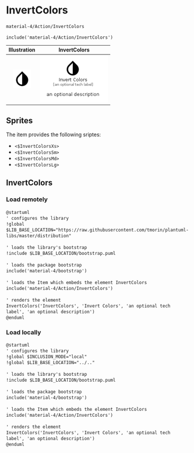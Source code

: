 # InvertColors


```text
material-4/Action/InvertColors
```

```text
include('material-4/Action/InvertColors')
```



| Illustration | InvertColors |
| :---: | :---: |
| ![illustration for Illustration](../../material-4/Action/InvertColors.png) | ![illustration for InvertColors](../../material-4/Action/InvertColors.Local.png) |



## Sprites
The item provides the following sriptes:

- `<$InvertColorsXs>`
- `<$InvertColorsSm>`
- `<$InvertColorsMd>`
- `<$InvertColorsLg>`





## InvertColors

### Load remotely
```plantuml
@startuml
' configures the library
!global $LIB_BASE_LOCATION="https://raw.githubusercontent.com/tmorin/plantuml-libs/master/distribution"

' loads the library's bootstrap
!include $LIB_BASE_LOCATION/bootstrap.puml

' loads the package bootstrap
include('material-4/bootstrap')

' loads the Item which embeds the element InvertColors
include('material-4/Action/InvertColors')

' renders the element
InvertColors('InvertColors', 'Invert Colors', 'an optional tech label', 'an optional description')
@enduml
```

### Load locally
```plantuml
@startuml
' configures the library
!global $INCLUSION_MODE="local"
!global $LIB_BASE_LOCATION="../.."

' loads the library's bootstrap
!include $LIB_BASE_LOCATION/bootstrap.puml

' loads the package bootstrap
include('material-4/bootstrap')

' loads the Item which embeds the element InvertColors
include('material-4/Action/InvertColors')

' renders the element
InvertColors('InvertColors', 'Invert Colors', 'an optional tech label', 'an optional description')
@enduml
```

